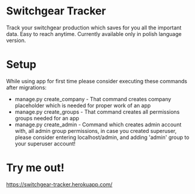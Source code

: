 # Switchgear Tracker

Track your switchgear production which saves for you all the important data. Easy to reach anytime.
Currently available only in polish language version.

# Setup

While using app for first time please consider executing these commands after migrations:

- manage.py create_company - That command creates company placeholder which is needed for proper work of an app
- manage.py create_groups - That command creates all permissions groups needed for an app
- manage.py create_admin - Command which creates admin account with, all admin group permissions, in case you created
  superuser, please consider entering localhost/admin, and adding 'admin' group to your superuser account!

# Try me out!

https://switchgear-tracker.herokuapp.com/


